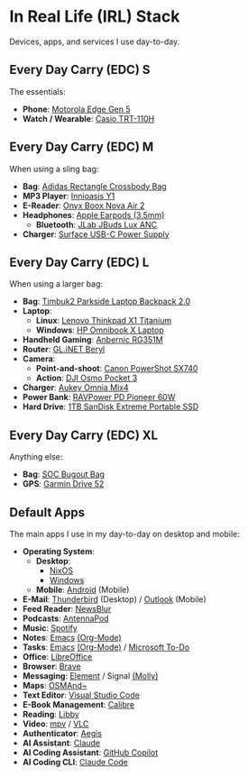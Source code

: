 # In Real Life (IRL) Stack

Devices, apps, and services I use day-to-day.

## Every Day Carry (EDC) S

The essentials:

- **Phone**: [Motorola Edge Gen 5](https://www.motorola.com/us/en/p/phones/motorola-edge/edge-gen-5/pmipmgm36mw?pn=PB0T0003US)
- **Watch / Wearable**: [Casio TRT-110H](https://www.casio.com/us/watches/casio/product.TRT-110H-8AV/)

## Every Day Carry (EDC) M

When using a sling bag:

- **Bag**: [Adidas Rectangle Crossbody Bag](https://www.adidas.com/us/originals-rectangle-crossbody/GA5090.html)
- **MP3 Player**: [Innioasis Y1](https://www.innioasis.com/products/y1)
- **E-Reader**: [Onyx Boox Nova Air 2](https://shop.boox.com/products/novaair2)
- **Headphones**: [Apple Earpods (3.5mm)](https://www.apple.com/shop/product/MNHF2AM/A/earpods-35mm-headphone-plug)
    - **Bluetooth**: [JLab JBuds Lux ANC](https://www.jlab.com/products/jbuds-lux-anc-headphones-sage)
- **Charger**: [Surface USB-C Power Supply](https://www.microsoft.com/en-us/d/surface-23w-usb-c-power-supply/8tz3pknddhjd)

## Every Day Carry (EDC) L

When using a larger bag:

- **Bag**: [Timbuk2 Parkside Laptop Backpack 2.0](https://www.timbuk2.com/collections/laptop-backpacks/products/3840-parkside-laptop-backpack-20)
- **Laptop**: 
    - **Linux**: [Lenovo Thinkpad X1 Titanium](https://www.lenovo.com/us/en/p/laptops/thinkpad/thinkpadx1/x1-titanium-g1/22tp2x1x1t1)
    - **Windows**: [HP Omnibook X Laptop](https://www.bestbuy.com/product/hp-omnibook-x-copilot-pc-14-2-2k-touch-screen-laptop-snapdragon-x-elite-16gb-memory-1tb-sdd-meteor-silver/JJGS9WKS4Q/sku/6583279)
- **Handheld Gaming**: [Anbernic RG351M](https://anbernic.com/products/anbernic-rg351m)
- **Router**: [GL.iNET Beryl](https://www.gl-inet.com/products/gl-mt1300/)
- **Camera**: 
    - **Point-and-shoot**: [Canon PowerShot SX740](https://www.usa.canon.com/shop/p/powershot-sx740-hs?color=Black&type=New)
    - **Action**: [DJI Osmo Pocket 3](https://www.dji.com/osmo-pocket-3) 
- **Charger**: [Aukey Omnia Mix4](https://www.aukey.com/products/omnia-mix4-100w-4-port-pd-charger-with-ganfast-technology)
- **Power Bank**: [RAVPower PD Pioneer 60W](https://www.ravpower.com/products/rp-pb201-pd-60w-20000mah-portable-charger)
- **Hard Drive**: [1TB SanDisk Extreme Portable SSD](https://www.westerndigital.com/products/portable-drives/sandisk-extreme-usb-3-2-ssd?sku=SDSSDE61-1T00-G25)

## Every Day Carry (EDC) XL

Anything else:

- **Bag**: [SOC Bugout Bag](https://sandpiperca.com/collections/bugout-bags/products/bugout-bag-coyote-brown)
- **GPS**: [Garmin Drive 52](https://www.garmin.com/en-US/p/612579)

## Default Apps

The main apps I use in my day-to-day on desktop and mobile:

- **Operating System**: 
    - **Desktop**: 
        - [NixOS](https://nixos.org/)
        - [Windows](https://www.microsoft.com/en-us/windows/) 
    - **Mobile**: [Android](https://www.android.com/) (Mobile)
- **E-Mail**: [Thunderbird](https://www.thunderbird.net/) (Desktop) / [Outlook](https://www.microsoft.com/en-us/microsoft-365/outlook/email-and-calendar-software-microsoft-outlook) (Mobile)
- **Feed Reader**: [NewsBlur](https://www.newsblur.com/)
- **Podcasts**: [AntennaPod](https://antennapod.org/)
- **Music**: [Spotify](https://open.spotify.com/)
- **Notes**: [Emacs](https://www.gnu.org/software/emacs/) [(Org-Mode)](https://orgmode.org/)
- **Tasks**: [Emacs](https://www.gnu.org/software/emacs/) [(Org-Mode)](https://orgmode.org/) / [Microsoft To-Do](https://to-do.office.com/tasks/) 
- **Office**: [LibreOffice](https://www.libreoffice.org/)
- **Browser**: [Brave](https://brave.com/)
- **Messaging**: [Element](https://element.io/) / Signal [(Molly)](https://molly.im/)
- **Maps**: [OSMAnd~](https://osmand.net/)
- **Text Editor**: [Visual Studio Code](https://code.visualstudio.com/)
- **E-Book Management**: [Calibre](https://calibre-ebook.com/)
- **Reading**: [Libby](https://libbyapp.com/)
- **Video**: [mpv](https://mpv.io/) / [VLC](https://www.videolan.org/vlc/)
- **Authenticator**: [Aegis](https://getaegis.app/)
- **AI Assistant**: [Claude](https://www.claude.com/product/overview)
- **AI Coding Assistant**: [GitHub Copilot](https://github.com/features/copilot)
- **AI Coding CLI**: [Claude Code](https://www.claude.com/product/claude-code)